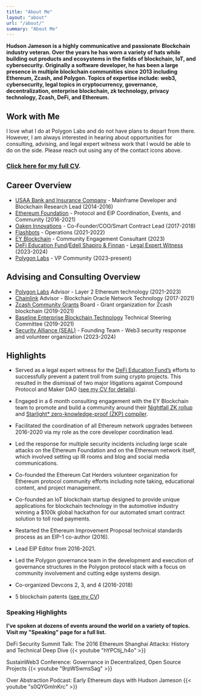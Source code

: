 ```yaml
---
title: "About Me"
layout: "about"
url: "/about/"
summary: "About Me"
---
```


**Hudson Jameson is a highly communicative and passionate Blockchain industry veteran. Over the years he has worn a variety of hats while building out products and ecosystems in the fields of blockchain, IoT, and cybersecurity. Originally a software developer, he has been a large presence in multiple blockchain communities since 2013 including Ethereum, Zcash, and Polygon. Topics of expertise include: web3, cybersecurity, legal topics in cryptocurrency, governance, decentralization, enterprise blockchain, zk technology, privacy technology, Zcash, DeFi, and Ethereum.**

## Work with Me

I love what I do at Polygon Labs and do not have plans to depart from there. However, I am always interested in hearing about opportunities for consulting, advising, and legal expert witness work that I would be able to do on the side. Please reach out using any of the contact icons above.

### [Click here for my full CV](https://docs.google.com/document/d/18qVi_w283fLG6gPFBs6BBCNACvYsT450oQ_pgLcm4ec/edit?usp=sharing).

## Career Overview

- [USAA Bank and Insurance Company](https://www.usaa.com/) - Mainframe Developer and Blockchain Research Lead (2014-2016)
- [Ethereum Foundation](https://ethereum.foundation/) - Protocol and EIP Coordination, Events, and Community (2016-2021)
- [Oaken Innovations](https://www.youtube.com/watch?v=gQFpsIdRF6s) - Co-Founder/COO/Smart Contract Lead (2017-2018)
- [Flashbots](https://www.flashbots.net/) - Operations (2021-2022)
- [EY Blockchain](https://blockchain.ey.com/) - Community Engagement Consultant (2023)
- [DeFi Education Fund](https://www.defieducationfund.org/)/[Edell Shapiro & Finnan](https://esfip.com/) - [Legal Expert Witness](https://docs.google.com/document/d/18qVi_w283fLG6gPFBs6BBCNACvYsT450oQ_pgLcm4ec/edit?usp=sharing) (2023-2024)
- [Polygon Labs](https://polygon.technology/) - VP Community (2023-present)


## Advising and Consulting Overview

- [Polygon Labs](https://polygon.technology/about) Advisor - Layer 2 Ethereum technology (2021-2023)
- [Chainlink](https://chain.link/team) Advisor - Blockchain Oracle Network Technology (2017-2021)
- [Zcash Community Grants](https://zcashcommunitygrants.org/) Board - Grant organization for Zcash blockchain (2019-2021)
- [Baseline Enterprise Blockchain Technology](https://www.baseline-protocol.org/) Technical Steering Committee (2019-2021)
- [Security Alliance (SEAL)](https://www.securityalliance.org/) - Founding Team - Web3 security response and volunteer organization (2023-2024)

## Highlights 

- Served as a legal expert witness for the [DeFi Education Fund’s](https://www.defieducationfund.org/) efforts to successfully prevent a patent troll from suing crypto projects. This resulted in the dismissal of two major litigations against Compound Protocol and Maker DAO ([see my CV for details](https://docs.google.com/document/d/18qVi_w283fLG6gPFBs6BBCNACvYsT450oQ_pgLcm4ec/edit?usp=sharing)).

- Engaged in a 6 month consulting engagement with the EY Blockchain team to promote and build a community around their [Nightfall ZK rollup](https://blockchain.ey.com/uploads/Nightfall_Usecase.pdf) and [Starlight\* zero-knowledge-proof (ZKP) compiler](https://blockchain.ey.com/uploads/Starlight_Application_Brief.pdf).

- Facilitated the coordination of all Ethereum network upgrades between 2016-2020 via my role as the core developer coordination lead. 

- Led the response for multiple security incidents including large scale attacks on the Ethereum Foundation and on the Ethereum network itself, which involved setting up IR rooms and blog and social media communications.

- Co-founded the Ethereum Cat Herders volunteer organization for Ethereum protocol community efforts including note taking, educational content, and project management.

- Co-founded an IoT blockchain startup designed to provide unique applications for blockchain technology in the automotive industry winning a $100k global hackathon for our automated smart contract solution to toll road payments.

- Restarted the Ethereum Improvement Proposal technical standards process as an EIP-1 co-author (2016).

- Lead EIP Editor from 2016-2021.

- Led the Polygon governance team in the development and execution of governance structures in the Polygon protocol stack with a focus on community involvement and cutting edge systems design.

- Co-organized Devcons 2, 3, and 4 (2016-2018)

- 5 blockchain patents ([see my CV](https://docs.google.com/document/d/18qVi_w283fLG6gPFBs6BBCNACvYsT450oQ_pgLcm4ec/edit?usp=sharing))

### Speaking Highlights
**I've spoken at dozens of events around the world on a variety of topics. Visit my "Speaking" page for a full list.**

DeFi Security Summit Talk: The 2016 Ethereum Shanghai Attacks: History and Technical Deep Dive
{{< youtube "hYPCtij_h4o" >}}

SustainWeb3 Conference: Governance in Decentralized, Open Source Projects
{{< youtube "9rpWSwmsSag" >}}

Over Abstraction Podcast: Early Ethereum days with Hudson Jameson
{{< youtube "s0QYGmlnKrc" >}}